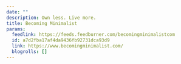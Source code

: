 ```yaml
---
date: ""
description: Own less. Live more.
title: Becoming Minimalist
params:
  feedlink: https://feeds.feedburner.com/becomingminimalistcom
  id: a7d2fba17af4da9436fb92731dca93d9
  link: https://www.becomingminimalist.com/
  blogrolls: []
---
```

